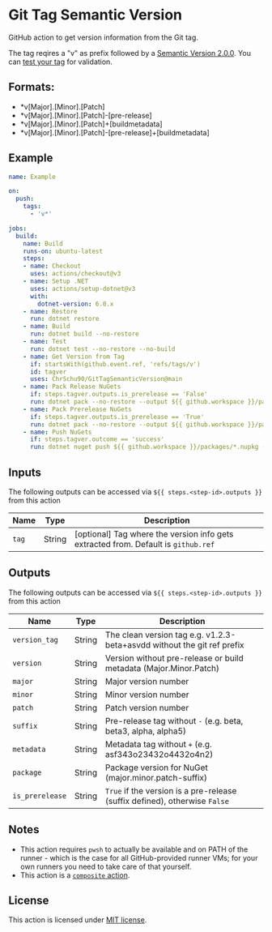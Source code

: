 # Git Tag Semantic Version
GitHub action to get version information from the Git tag.

The tag reqires a "v" as prefix followed by a [Semantic Version 2.0.0](https://semver.org/). You can [test your tag](https://regex101.com/r/rEi5ZC/2) for validation.
## Formats:
- *v[Major].[Minor].[Patch]
- *v[Major].[Minor].[Patch]-[pre-release]
- *v[Major].[Minor].[Patch]+[buildmetadata]
- *v[Major].[Minor].[Patch]-[pre-release]+[buildmetadata]

## Example
```yml
name: Example

on:
  push:
    tags:
      - 'v*'

jobs:
  build:
    name: Build
    runs-on: ubuntu-latest
    steps:
    - name: Checkout
      uses: actions/checkout@v3
    - name: Setup .NET
      uses: actions/setup-dotnet@v3
      with:
        dotnet-version: 6.0.x
    - name: Restore
      run: dotnet restore
    - name: Build
      run: dotnet build --no-restore
    - name: Test
      run: dotnet test --no-restore --no-build
    - name: Get Version from Tag
      if: startsWith(github.event.ref, 'refs/tags/v')
      id: tagver      
      uses: ChrSchu90/GitTagSemanticVersion@main
    - name: Pack Release NuGets      
      if: steps.tagver.outputs.is_prerelease == 'False'
      run: dotnet pack --no-restore --output ${{ github.workspace }}/packages /p:Version=${{ steps.tagver.outputs.version }}
    - name: Pack Prerelease NuGets
      if: steps.tagver.outputs.is_prerelease == 'True'
      run: dotnet pack --no-restore --output ${{ github.workspace }}/packages /p:VersionPrefix=${{ steps.tagver.outputs.version }} --version-suffix ${{ steps.tagver.outputs.suffix }}
    - name: Push NuGets
      if: steps.tagver.outcome == 'success'
      run: dotnet nuget push ${{ github.workspace }}/packages/*.nupkg --source ${{ secrets.NUGET_FEED }} --skip-duplicate --api-key ${{ secrets.NUGET_API_KEY }}
```

## Inputs

The following outputs can be accessed via `${{ steps.<step-id>.outputs }}` from this action

| Name         | Type   | Description                                                                         |
| ------------ | ------ | ----------------------------------------------------------------------------------- |
| `tag`        | String | [optional] Tag where the version info gets extracted from. Default is `github.ref`  |

## Outputs

The following outputs can be accessed via `${{ steps.<step-id>.outputs }}` from this action

| Name            | Type   | Description                                                                |
| --------------- | ------ | -------------------------------------------------------------------------- |
| `version_tag`   | String | The clean version tag e.g. v1.2.3-beta+asvdd without the git ref prefix    |
| `version`       | String | Version without pre-release or build metadata (Major.Minor.Patch)          |
| `major`         | String | Major version number                                                       |
| `minor`         | String | Minor version number                                                       |
| `patch`         | String | Patch version number                                                       |
| `suffix`        | String | Pre-release tag without `-` (e.g. beta, beta3, alpha, alpha5)              |
| `metadata`      | String | Metadata tag without `+` (e.g. asf343o23432o4432o4n2)                      |
| `package`       | String | Package version for NuGet (major.minor.patch-suffix)                       |
| `is_prerelease` | String | `True` if the version is a pre-release (suffix defined), otherwise `False` |

## Notes
- This action requires `pwsh` to actually be available and on PATH of the runner - which
  is the case for all GitHub-provided runner VMs; for your own runners you need to take care of that yourself.
- This action is a [`composite` action](https://docs.github.com/en/actions/creating-actions/creating-a-composite-run-steps-action).

## License
This action is licensed under [MIT license](LICENSE).
